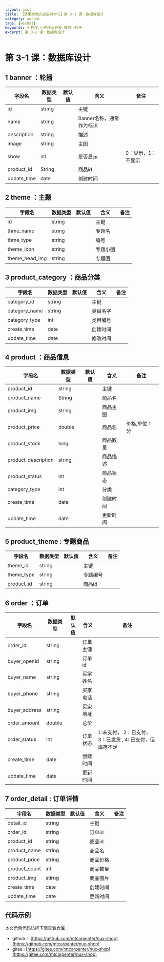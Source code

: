 ```yaml
---
layout: post
title: 【坚果商城实战系列学习】第 3-1 课：数据库设计
category: wechat
tags: [wechat]
keywords: 小程序,小程序云开发,微信小程序
excerpt: 第 3-1 课：数据库设计
---
```


# 第 3-1 课：数据库设计

## 1 banner ：轮播

| 字段名      | 数据类型 | 默认值 | 含义                     | 备注               |
| ----------- | -------- | ------ | ------------------------ | ------------------ |
| id          | string   |        | 主键                     |                    |
| name        | string   |        | Banner名称，通常作为标识 |                    |
| description | string   |        | 描述                     |                    |
| image       | string   |        | 主图                     |                    |
| show        | int      |        | 是否显示                 | 0：显示，1：不显示 |
| product_id  | String   |        | 商品id                   |                    |
| update_time | date     |        | 创建时间                 |                    |

## 2 theme ：主题

| 字段名         | 数据类型 | 默认值 | 含义     | 备注 |
| -------------- | -------- | ------ | -------- | ---- |
| id             | string   |        | 主键     |      |
| thme_name      | string   |        | 专题名   |      |
| thme_type      | string   |        | 编号     |      |
| theme_icon     | string   |        | 专题小图 |      |
| theme_head_img | string   |        | 专题图   |      |

## 3 product_category ：商品分类

| 字段名        | 数据类型 | 默认值 | 含义     | 备注 |
| ------------- | -------- | ------ | -------- | ---- |
| category_id   | string   |        | 主键     |      |
| category_name | string   |        | 类目名字 |      |
| category_type | int      |        | 类目编号 |      |
| create_time   | date     |        | 创建时间 |      |
| update_time   | date     |        | 修改时间 |      |
## 4 product ：商品信息

| 字段名              | 数据类型 | 默认值 | 含义     | 备注          |
| ------------------- | -------- | ------ | -------- | ------------- |
| product_id          | string   |        | 主键     |               |
| product_name        | String   |        | 商品名   |               |
| product_img         | string   |        | 商品主图 |               |
| product_price       | double   |        | 商品名   | 价格,单位：分 |
| product_stock       | long     |        | 商品数量 |               |
| product_description | string   |        | 商品描述 |               |
| product_status      | int      |        | 商品状态 |               |
| category_type       | int      |        | 分类     |               |
| create_time         | date     |        | 创建时间 |               |
| update_time         | date     |        | 更新时间 |               |

## 5 product_theme : 专题商品

| 字段名     | 数据类型 | 默认值 | 含义     | 备注 |
| ---------- | -------- | ------ | -------- | ---- |
| theme_id   | string   |        | 主键     |      |
| theme_type | string   |        | 专题编号 |      |
| product_id | string   |        | 商品id   |      |

## 6 order ：订单

| 字段名        | 数据类型 | 默认值 | 含义     | 备注                                                    |
| ------------- | -------- | ------ | -------- | ------------------------------------------------------- |
| order_id      | string   |        | 订单主键 |                                                         |
| buyer_openid  | string   |        | 订单id   |                                                         |
| buyer_name    | string   |        | 买家姓名 |                                                         |
| buyer_phone   | string   |        | 买家电话 |                                                         |
| buyer_address | string   |        | 买家地址 |                                                         |
| order_amount  | double   |        | 总价     |                                                         |
| order_status  | int      |        | 订单状态 | 1:未支付， 2：已支付，3：已发货 , 4: 已支付，但库存不足 |
| create_time   | date     |        | 创建时间 |                                                         |
| update_time   | date     |        | 更新时间 |                                                         |

## 7 order_detail : 订单详情

| 字段名        | 数据类型 | 默认值 | 含义     | 备注 |
| ------------- | -------- | ------ | -------- | ---- |
| detail_id     | string   |        | 主键     |      |
| order_id      | string   |        | 订单id   |      |
| product_id    | string   |        | 商品id   |      |
| product_name  | string   |        | 商品名   |      |
| product_price | string   |        | 商品价格 |      |
| product_count | int      |        | 商品数量 |      |
| product_img   | stirng   |        | 商品图片 |      |
| create_time   | date     |        | 创建时间 |      |
| update_time   | date     |        | 更新时间 |      |

## 代码示例

本文示例代码访问下面查看仓库：

- github： [https://github.com/mtcarpenter/nux-shop](https://github.com/mtcarpenter/nux-shop)
- gitee :  [https://gitee.com/mtcarpenter/nux-shop](https://gitee.com/mtcarpenter/nux-shop)